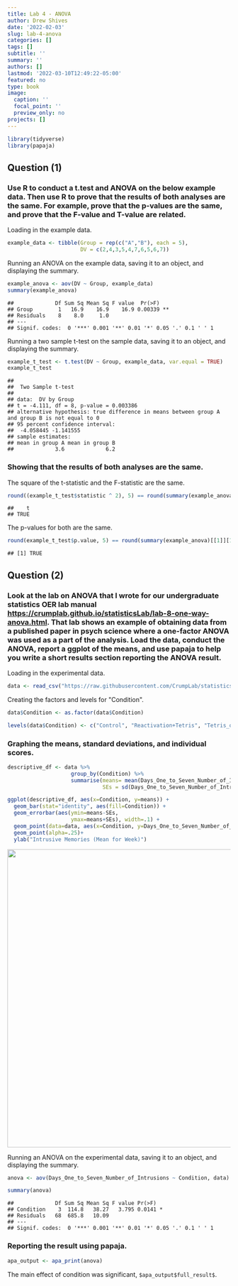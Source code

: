 ```yaml
---
title: Lab 4 - ANOVA
author: Drew Shives
date: '2022-02-03'
slug: lab-4-anova
categories: []
tags: []
subtitle: ''
summary: ''
authors: []
lastmod: '2022-03-10T12:49:22-05:00'
featured: no
type: book
image:
  caption: ''
  focal_point: ''
  preview_only: no
projects: []
---
```






```r
library(tidyverse)
library(papaja)
```

## Question (1) 

### Use R to conduct a t.test and ANOVA on the below example data. Then use R to prove that the results of both analyses are the same. For example, prove that the p-values are the same, and prove that the F-value and T-value are related.

Loading in the example data.


```r
example_data <- tibble(Group = rep(c("A","B"), each = 5),
                       DV = c(2,4,3,5,4,7,6,5,6,7))
```

Running an ANOVA on the example data, saving it to an object, and displaying the summary.


```r
example_anova <- aov(DV ~ Group, example_data)
summary(example_anova)
```

```
##             Df Sum Sq Mean Sq F value  Pr(>F)   
## Group        1   16.9    16.9    16.9 0.00339 **
## Residuals    8    8.0     1.0                   
## ---
## Signif. codes:  0 '***' 0.001 '**' 0.01 '*' 0.05 '.' 0.1 ' ' 1
```

Running a two sample t-test on the sample data, saving it to an object, and displaying the summary.


```r
example_t_test <- t.test(DV ~ Group, example_data, var.equal = TRUE)
example_t_test
```

```
## 
## 	Two Sample t-test
## 
## data:  DV by Group
## t = -4.111, df = 8, p-value = 0.003386
## alternative hypothesis: true difference in means between group A and group B is not equal to 0
## 95 percent confidence interval:
##  -4.058445 -1.141555
## sample estimates:
## mean in group A mean in group B 
##             3.6             6.2
```

### Showing that the results of both analyses are the same.

The square of the t-statistic and the F-statistic are the same.


```r
round((example_t_test$statistic ^ 2), 5) == round(summary(example_anova)[[1]][1, 4], 5)
```

```
##    t 
## TRUE
```

The p-values for both are the same.


```r
round(example_t_test$p.value, 5) == round(summary(example_anova)[[1]][1, 5], 5)
```

```
## [1] TRUE
```

## Question (2)

### Look at the lab on ANOVA that I wrote for our undergraduate statistics OER lab manual https://crumplab.github.io/statisticsLab/lab-8-one-way-anova.html. That lab shows an example of obtaining data from a published paper in psych science where a one-factor ANOVA was used as a part of the analysis. Load the data, conduct the ANOVA, report a ggplot of the means, and use papaja to help you write a short results section reporting the ANOVA result.

Loading in the experimental data.


```r
data <- read_csv("https://raw.githubusercontent.com/CrumpLab/statisticsLab/master/data/Jamesetal2015Experiment2.csv")
```

Creating the factors and levels for "Condition".


```r
data$Condition <- as.factor(data$Condition)

levels(data$Condition) <- c("Control", "Reactivation+Tetris", "Tetris_only", "Reactivation_only")
```

### Graphing the means, standard deviations, and individual scores.


```r
descriptive_df <- data %>% 
                    group_by(Condition) %>% 
                    summarise(means= mean(Days_One_to_Seven_Number_of_Intrusions),
                              SEs = sd(Days_One_to_Seven_Number_of_Intrusions)/sqrt(length(Days_One_to_Seven_Number_of_Intrusions)))

ggplot(descriptive_df, aes(x=Condition, y=means)) + 
  geom_bar(stat="identity", aes(fill=Condition)) + 
  geom_errorbar(aes(ymin=means-SEs,               
                    ymax=means+SEs), width=.1) +
  geom_point(data=data, aes(x=Condition, y=Days_One_to_Seven_Number_of_Intrusions), alpha=.5)+
  geom_point(alpha=.25)+
  ylab("Intrusive Memories (Mean for Week)")
```

<img src="/courses/PSYC7709G/Lab4_files/figure-html/unnamed-chunk-9-1.png" width="672" />

Running an ANOVA on the experimental data, saving it to an object, and displaying the summary.


```r
anova <- aov(Days_One_to_Seven_Number_of_Intrusions ~ Condition, data)

summary(anova)
```

```
##             Df Sum Sq Mean Sq F value Pr(>F)  
## Condition    3  114.8   38.27   3.795 0.0141 *
## Residuals   68  685.8   10.09                 
## ---
## Signif. codes:  0 '***' 0.001 '**' 0.01 '*' 0.05 '.' 0.1 ' ' 1
```

### Reporting the result using papaja.


```r
apa_output <- apa_print(anova)
```

The main effect of condition was significant, `$apa_output$full_result$`. 
